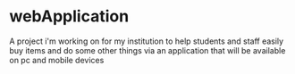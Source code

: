 # webApplication
A project i'm working on for my institution to help students and staff easily buy items and do some other things via an application that will be available on pc and mobile devices
